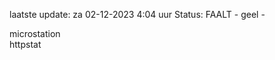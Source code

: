 laatste update: 
za 02-12-2023  4:04   uur 
Status: FAALT - geel - 
<div class="service Y">microstation</div><div class="service G">httpstat</div>